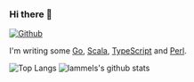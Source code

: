 ### Hi there 👋

[![Github](https://img.shields.io/github/followers/lammel?label=Follow&style=social)](https://github.com/lammel)

I'm writing some [Go](https://golang.org), [Scala](https://www.scala-lang.org), [TypeScript]([https://golang.org](https://www.typescriptlang.org)) and [Perl](https://perl.org/).

![Top Langs](https://github-readme-stats.vercel.app/api/top-langs/?username=lammel&hide=html)
![lammels's github stats](https://github-readme-stats.vercel.app/api?username=lammel&show_icons=true&count_private=true&line_height=40)
